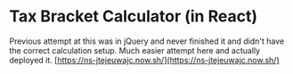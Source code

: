 # Tax Bracket Calculator (in React) 

Previous attempt at this was in jQuery and never finished it and didn't have the correct calculation setup. Much easier attempt here and actually deployed it. [https://ns-jtejeuwajc.now.sh/](https://ns-jtejeuwajc.now.sh/)